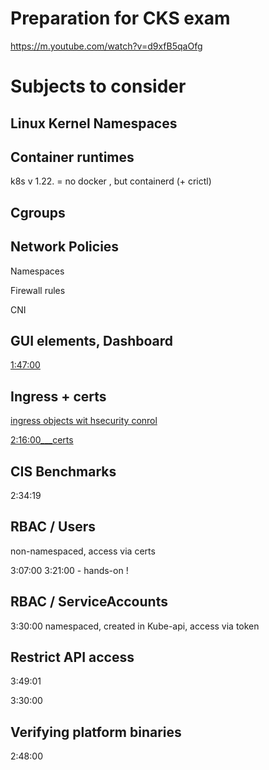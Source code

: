 # Preparation for CKS exam

https://m.youtube.com/watch?v=d9xfB5qaOfg




# Subjects to consider


## Linux Kernel Namespaces


## Container runtimes
k8s v 1.22. = no docker , but containerd (+ crictl)


## Cgroups

## Network Policies

Namespaces

Firewall rules

CNI


## GUI elements, Dashboard

[1:47:00](https://youtu.be/d9xfB5qaOfg?feature=shared&t=6414)


## Ingress + certs

[ingress objects wit hsecurity conrol](https://youtu.be/d9xfB5qaOfg?feature=shared&t=7370)

[2:16:00___certs](https://youtu.be/d9xfB5qaOfg?feature=shared&t=8185)




## CIS Benchmarks 
2:34:19


## RBAC / Users

non-namespaced, access via certs

3:07:00 
3:21:00 - hands-on !


## RBAC / ServiceAccounts

3:30:00 namespaced, created in Kube-api, access via token



## Restrict API access 

3:49:01



3:30:00  




## Verifying platform binaries

2:48:00 





